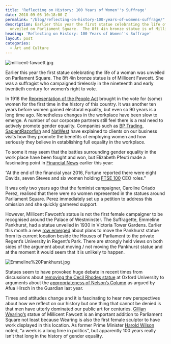 ```yaml
---
title: 'Reflecting on History: 100 Years of Women''s Suffrage'
date: 2018-09-05 10:18:00 Z
permalink: "/blog/reflecting-on-history-100-years-of-womens-suffrage/"
description: Earlier this year the first statue celebrating the life of a woman was
  unveiled on Parliament Square.  The 8ft 4in bronze statue is of Millicent Fawcett.
heading: 'Reflecting on History: 100 Years of Women''s Suffrage'
layout: post
categories:
  - Art and Culture
---
```


![millicent-fawcett.jpg](/uploads/millicent-fawcett.jpg)


Earlier this year the first statue celebrating the life of a woman was unveiled on Parliament Square.  The 8ft 4in bronze statue is of Millicent Fawcett.  She was a suffragist who campaigned tirelessly in the nineteenth and early twentieth century for women’s right to vote.



In 1918 the [Representation of the People Act](https://en.wikipedia.org/wiki/Representation_of_the_People_Act_1918) brought in the vote for (some) women for the first time in the history of this country.  It was another ten years before women gained electoral equality, but even so 90 years is a long time ago.  Nonetheless changes in the workplace have been slow to emerge.  A number of our corporate partners still feel there is a real need to actively promote gender equality.  Companies such as [BP Trading](https://www.bp.com/en/global/trading.html), [SapientRazorfish](https://www.sapientrazorfish.com/) and [NatWest](https://www.business.natwest.com/business/services/accelerator.html) have explained to clients on our business visits how they promote the benefits of employing women and how seriously they believe in establishing full equality in the workplace.



To some it may seem that the battles surrounding gender equality in the work place have been fought and won, but Elizabeth Pfeuti made a fascinating point in [Financial News](https://www.fnlondon.com/articles/daves-still-outnumber-female-ceos-in-ftse-100-20180308) earlier this year:



“At the end of the financial year 2016, Fortune reported there were eight Davids, seven Steves and six women holding [FTSE 100](https://www.londonstockexchange.com/exchange/prices-and-markets/stocks/indices/summary/summary-indices-constituents.html?index=UKX) CEO roles.”



It was only two years ago that the feminist campaigner, Caroline Criado Perez, realised that there were no women represented in the statues around Parliament Square.  Perez immediately set up a petition to address this omission and she quickly garnered support.



However, Millicent Fawcett’s statue is not the first female campaigner to be recognised around the Palace of Westminster.  The Suffragette, Emmeline Pankhurst, had a statue unveiled in 1930 in Victoria Tower Gardens.  Earlier this month a new [row emerged](https://www.theguardian.com/culture/2018/aug/17/anger-over-plan-to-move-pankhurst-statue-away-from-parliament) about plans to move the Pankhurst statue from its current location beside the Houses of Parliament to the private Regent’s University in Regent’s Park.  There are strongly held views on both sides of the argument about moving / not moving the Pankhurst statue and at the moment it would seem that it is unlikely to happen.

![Emmeline%20Pankhurst.jpg](/uploads/Emmeline%20Pankhurst.jpg)


Statues seem to have provoked huge debate in recent times from discussions about [removing the Cecil Rhodes statue](https://www.theguardian.com/commentisfree/2016/jan/19/rhodes-fall-oxford-university-inclusivity-black-students) at Oxford University to arguments about the [appropriateness of Nelson’s Column](https://www.theguardian.com/commentisfree/2017/aug/22/toppling-statues-nelsons-column-should-be-next-slavery) as argued by Afua Hirsch in the Guardian last year.



Times and attitudes change and it is fascinating to hear new perspectives about how we reflect on our history but one thing that cannot be denied is that men have utterly dominated our public art for centuries.  [Gillian Wearing’s](https://www.telegraph.co.uk/women/politics/gillian-wearing-parliament-squares-first-female-statue-has-much/) statue of Millicent Fawcett is an important addition to Parliament Square not least because Wearing is also the first female sculptor to have work displayed in this location.  As former Prime Minister [Harold Wilson](https://www.parliament.uk/about/art-in-parliament/online-exhibitions/parliamentarians/harold-wilson/image-1/) noted, “a week is a long time in politics”, but apparently 100 years really isn’t that long in the history of gender equality.
